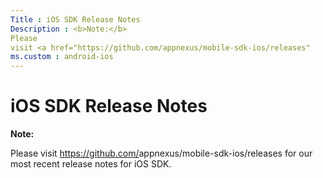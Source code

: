 ```yaml
---
Title : iOS SDK Release Notes
Description : <b>Note:</b>
Please
visit <a href="https://github.com/appnexus/mobile-sdk-ios/releases"
ms.custom : android-ios
---
```



# iOS SDK Release Notes





<b>Note:</b>

Please
visit <a href="https://github.com/appnexus/mobile-sdk-ios/releases"
class="xref" target="_blank">https://github.com/<span
class="ph">appnexus/mobile-sdk-ios/releases</a> for our most
recent release notes for iOS SDK.






